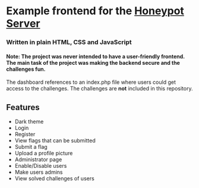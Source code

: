 # Example frontend for the [Honeypot Server](https://github.com/honeypot-project/server)

### Written in plain HTML, CSS and JavaScript

#### Note: The project was never intended to have a user-friendly frontend. The main task of the project was making the backend secure and the challenges fun.

The dashboard references to an index.php file where users could get access to the challenges.
The challenges are **not** included in this repository.

## Features

- Dark theme
- Login
- Register
- View flags that can be submitted
- Submit a flag
- Upload a profile picture
- Administrator page
- Enable/Disable users
- Make users admins
- View solved challenges of users
